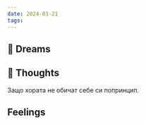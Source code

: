 ```yaml
---
date: 2024-03-21
tags:
---
```


## 💭 Dreams

## 🤔 Thoughts 
Защо хората не обичат себе си попринцип.
## Feelings 

